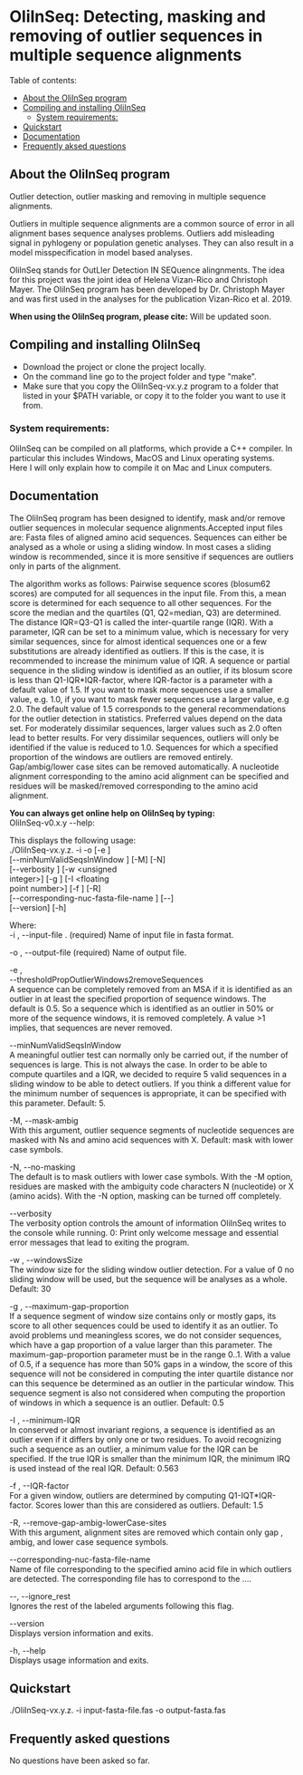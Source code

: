 # OliInSeq: Detecting, masking and removing of outlier sequences in multiple sequence alignments

Table of contents:

- [About the OliInSeq program](#about-the-OliInSeq-package)
- [Compiling and installing OliInSeq](#compiling-and-installing)
  * [System requirements:](#system-requirements)
- [Quickstart](#quickstart)
- [Documentation](#documentation)
- [Frequently aksed questions](#Frequently-aksed-questions)

## About the OliInSeq program <a id="about-the-OliInSeq-package"></a>
Outlier detection, outlier masking and removing in multiple sequence alignments.

Outliers in multiple sequence alignments are a common source of error in all alignment bases sequence analyses problems.
Outliers add misleading signal in pyhlogeny or population genetic analyses. They can also result in a model misspecification in model based analyses.

OliInSeq stands for OutLIer Detection IN SEQuence alingnments. The idea for this project was the joint idea of Helena Vizan-Rico and Christoph Mayer. The OliInSeq program has been developed by Dr. Christoph Mayer and was first used in the analyses for the publication Vizan-Rico et al. 2019.

**When using the OliInSeq program, please cite:**
Will be updated soon.



## Compiling and installing OliInSeq <a id="compiling-and-installing"></a>
- Download the project or clone the project locally.
- On the command line go to the project folder and type "make".
- Make sure that you copy the OliInSeq-vx.y.z program to a folder that listed in your $PATH variable, or copy it to the folder you want to use it from.

### System requirements:  <a id="system-requirements"></a>
OliInSeq can be compiled on all platforms, which provide a C++ compiler.
In particular this includes Windows, MacOS and Linux operating systems.
Here I will only explain how to compile it on Mac and Linux computers.

## Documentation <a id="documentation"></a>
The OliInSeq program has been designed to identify, mask and/or remove
   outlier sequences in molecular sequence alignments.Accepted input files
   are: Fasta files of aligned amino acid sequences. Sequences can either
   be analysed as a whole or using a sliding window. In most cases a
   sliding window is recommended, since it is more sensitive if sequences
   are outliers only in parts of the alignment.  

   The algorithm works as follows: Pairwise sequence scores (blosum62
   scores) are computed for all sequences in the input file. From this, a
   mean score is determined for each sequence to all other sequences. For
   the score the median and the quartiles (Q1, Q2=median, Q3) are
   determined. The distance IQR=Q3-Q1 is called the inter-quartile range
   (IQR). With a parameter, IQR can be set to a minimum value, which is
   necessary for very similar sequences, since for almost identical
   sequences one or a few substitutions are already identified as outliers.
   If this is the case, it is recommended to increase the minimum value of
   IQR. A sequence or partial sequence in the sliding window is identified
   as an outlier, if its blosum score is less than Q1-IQR*IQR-factor, where
   IQR-factor is a parameter with a default value of 1.5. If you want to
   mask more sequences use a smaller value, e.g. 1.0, if you want to mask
   fewer sequences use a larger value, e.g 2.0. The default value of 1.5
   corresponds to the general recommendations for the outlier detection in
   statistics. Preferred values depend on the data set. For moderately
   dissimilar sequences, larger values such as 2.0 often lead to better
   results. For very dissimilar sequences, outliers will only be identified
   if the value is reduced to 1.0. Sequences for which a specified
   proportion of the windows are outliers are removed entirely.
   Gap/ambig/lower case sites can be removed automatically. A nucleotide
   alignment corresponding to the amino acid alignment can be specified and
   residues will be masked/removed corresponding to the amino acid
   alignment.

**You can always get online help on OliInSeq by typing:**\
OliInSeq-v0.x.y --help:  

This displays the following usage:  
 ./OliInSeq-vx.y.z. 
                      -i <string> -o <string> [-e <floating point number>]\
                      [--minNumValidSeqsInWindow <integer>] [-M] [-N]\
                      [--verbosity <unsigned integer>] [-w <unsigned\
                      integer>] [-g <floating point number>] [-I <floating\
                      point number>] [-f <floating point number>] [-R]\
                      [--corresponding-nuc-fasta-file-name <string>] [--]\
                      [--version] [-h]  

Where:  
   -i <string>,  --input-file <string>. 
     (required)  Name of input file in fasta format.  

   -o <string>,  --output-file <string> 
     (required)  Name of output file.  

   -e <floating point number>,  
      --thresholdPropOutlierWindows2removeSequences <floating point number>  
     A sequence can be completely removed from an MSA if it is identified
     as an outlier in at least the specified proportion of sequence
     windows. The default is 0.5. So a sequence which is identified as an
     outlier in 50% or more of the sequence windows, it is removed
     completely. A value >1 implies, that sequences are never removed.  

   --minNumValidSeqsInWindow <integer>  
     A meaningful outlier test can normally only be carried out, if the
     number of sequences is large. This is not always the case. In order to
     be able to compute quartiles and a IQR, we decided to require 5 valid
     sequences in a sliding window to be able to detect outliers. If you
     think a different value for the minimum number of sequences is
     appropriate, it can be specified with this parameter. Default: 5.  

   -M,  --mask-ambig  
     With this argument, outlier sequence segments of nucleotide sequences
     are masked with Ns and amino acid sequences with X. Default: mask with
     lower case symbols.  

   -N,  --no-masking  
     The default is to mask outliers with lower case symbols. With the -M
     option, residues are masked with the ambiguity code characters N
     (nucleotide) or X (amino acids). With the -N option, masking can be
     turned off completely.  

   --verbosity <unsigned integer>  
     The verbosity option controls the amount of information OliInSeq
     writes to the console while running. 0: Print only welcome message and
     essential error messages that lead to exiting the program.  

   -w <unsigned integer>,  --windowsSize <unsigned integer>  
     The window size for the sliding window outlier detection. For a value
     of 0 no sliding window will be used, but the sequence will be analyses
     as a whole. Default: 30  

   -g <floating point number>,  --maximum-gap-proportion <floating point number>  
     If a sequence segment of window size contains only or mostly gaps, its
     score to all other sequences could be used to identify it as an
     outlier. To avoid problems und meaningless scores, we do not consider
     sequences, which have a gap proportion of a value larger than this
     parameter. The maximum-gap-proportion parameter must be in the range
     0..1. With a value of 0.5, if a sequence has more than 50% gaps in a
     window, the score of this sequence will not be considered in computing
     the inter quartile distance nor can this sequence be determined as an
     outlier in the particular window. This sequence segment is also not
     considered when computing the proportion of windows in which a
     sequence is an outlier. Default: 0.5  

   -I <floating point number>,  --minimum-IQR <floating point number>  
     In conserved or almost invariant regions, a sequence is identified as
     an outlier even if it differs by only one or two residues. To avoid
     recognizing such a sequence as an outlier, a minimum value for the IQR
     can be specified. If the true IQR is smaller than the minimum IQR, the
     minimum IRQ is used instead of the real IQR. Default: 0.563  

   -f <floating point number>,  --IQR-factor <floating point number>  
     For a given window, outliers are determined by computing
     Q1-IQT*IQR-factor. Scores lower than this are considered as outliers.
     Default: 1.5  

   -R,  --remove-gap-ambig-lowerCase-sites  
     With this argument, alignment sites are removed which contain only gap
     , ambig, and lower case sequence symbols.  

   --corresponding-nuc-fasta-file-name <string>  
     Name of file corresponding to the specified amino acid file in which
     outliers are detected. The corresponding file has to correspond to the
     ....  

   --,  --ignore_rest  
     Ignores the rest of the labeled arguments following this flag.  

   --version  
     Displays version information and exits.  

   -h,  --help  
     Displays usage information and exits.  


## Quickstart <a id="quickstart"></a>
./OliInSeq-vx.y.z. -i input-fasta-file.fas -o output-fasta.fas



## Frequently asked questions <a id="Frequently-aksed-questions"></a>
No questions have been asked so far.
